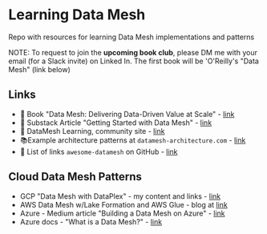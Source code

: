 # Learning Data Mesh

Repo with resources for learning Data Mesh implementations and patterns  

NOTE: To request to join the **upcoming book club**, please DM me with your email (for a Slack invite) on Linked In.  The first book will be 'O'Reilly's "Data Mesh" (link below)

## Links
- 📘 Book "Data Mesh: Delivering Data-Driven Value at Scale" - [link](https://www.amazon.com/Data-Mesh-Delivering-Data-Driven-Value/dp/1492092398)
- 🔖 Substack Article "Getting Started with Data Mesh" - [link](https://datameshlearning.substack.com/p/get-started-with-data-mesh)
- 🔖 DataMesh Learning, community site - [link](https://datameshlearning.com/)
- 📚Example architecture patterns at `datamesh-architecture.com` - [link](https://github.com/datamesh-architecture/datamesh-architecture.com)
- 🔖 List of links `awesome-datamesh` on GitHub - [link](https://github.com/JacekMajchrzak/awesome-datamesh)

## Cloud Data Mesh Patterns

- GCP "Data Mesh with DataPlex" - my content and links - [link](https://github.com/lynnlangit/gcp-essentials/tree/master/4_big%20data_and_genomics/4k_BigLake_%26_Dataplex)
- AWS Data Mesh w/Lake Formation and AWS Glue - blog at [link](https://aws.amazon.com/blogs/big-data/design-a-data-mesh-architecture-using-aws-lake-formation-and-aws-glue/)
- Azure - Medium article "Building a Data Mesh on Azure" - [link](https://medium.com/codex/building-a-data-mesh-on-microsoft-azure-2eb533b5b834)
- Azure docs - "What is a Data Mesh?" - [link](https://learn.microsoft.com/en-us/azure/cloud-adoption-framework/scenarios/cloud-scale-analytics/architectures/what-is-data-mesh)
